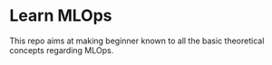 # Learn MLOps

This repo aims at making beginner known to all the basic theoretical concepts regarding MLOps.

